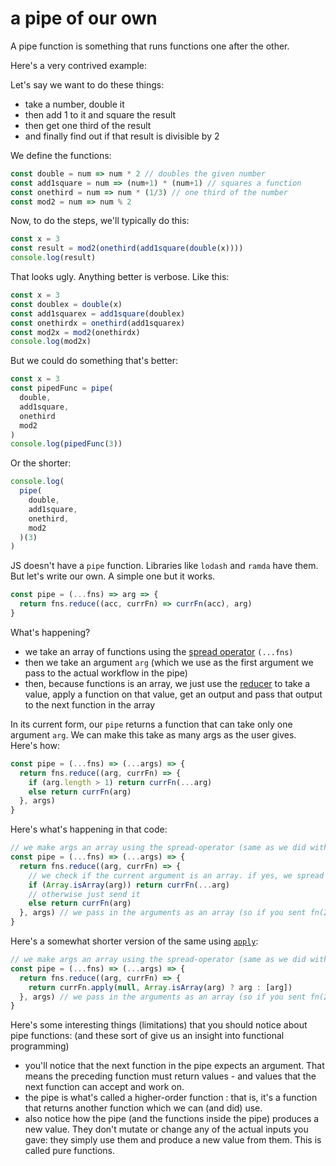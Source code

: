 # a pipe of our own

A pipe function is something that runs functions one after the other.

Here's a very contrived example:

Let's say we want to do these things:
- take a number, double it
- then add 1 to it and square the result
- then get one third of the result
- and finally find out if that result is divisible by 2


We define the functions:

```js
const double = num => num * 2 // doubles the given number
const add1square = num => (num+1) * (num+1) // squares a function
const onethird = num => num * (1/3) // one third of the number
const mod2 = num => num % 2 
```

Now, to do the steps, we'll typically do this:

```js
const x = 3
const result = mod2(onethird(add1square(double(x))))
console.log(result)
```

That looks ugly. Anything better is verbose. Like this:

```js
const x = 3
const doublex = double(x)
const add1squarex = add1square(doublex)
const onethirdx = onethird(add1squarex)
const mod2x = mod2(onethirdx)
console.log(mod2x)
```

But we could do something that's better:

```js
const x = 3
const pipedFunc = pipe(
  double,
  add1square,
  onethird
  mod2
)
console.log(pipedFunc(3))
```

Or the shorter:

```js
console.log(
  pipe(
    double,
    add1square,
    onethird,
    mod2
  )(3)
)
```

JS doesn't have a `pipe` function. Libraries like `lodash` and `ramda` have them. But let's write our own. A simple one but it works.

```js
const pipe = (...fns) => arg => {
  return fns.reduce((acc, currFn) => currFn(acc), arg)
}
```

What's happening?

- we take an array of functions using the [spread operator][spread-operator] `(...fns)`
- then we take an argument `arg` (which we use as the first argument we pass to the actual workflow in the pipe)
- then, because functions is an array, we just use the [reducer][array-reduce] to take a value, apply a function on that value, get an output and pass that output to the next function in the array

In its current form, our `pipe` returns a function that can take only one argument `arg`. We can make this take as many args as the user gives. Here's how:

```js
const pipe = (...fns) => (...args) => {
  return fns.reduce((arg, currFn) => {
    if (arg.length > 1) return currFn(...arg)
    else return currFn(arg)
  }, args)
}
````

Here's what's happening in that code:

```js
// we make args an array using the spread-operator (same as we did with functions)
const pipe = (...fns) => (...args) => { 
  return fns.reduce((arg, currFn) => {
    // we check if the current argument is an array. if yes, we spread it before passing to the current function
    if (Array.isArray(arg)) return currFn(...arg) 
    // otherwise just send it
    else return currFn(arg) 
  }, args) // we pass in the arguments as an array (so if you sent fn(2,3), the args will be [2,3])
}
````

Here's a somewhat shorter version of the same using [`apply`][apply]:

```js
// we make args an array using the spread-operator (same as we did with functions)
const pipe = (...fns) => (...args) => { 
  return fns.reduce((arg, currFn) => {
    return currFn.apply(null, Array.isArray(arg) ? arg : [arg])
  }, args) // we pass in the arguments as an array (so if you sent fn(2,3), the args will be [2,3])
}
````

Here's some interesting things (limitations) that you should notice about pipe functions:
(and these sort of give us an insight into functional programming)

- you'll notice that the next function in the pipe expects an argument. That means the preceding function must return values - and values that the next function can accept and work on.
- the pipe is what's called a higher-order function : that is, it's a function that returns another function which we can (and did) use.
- also notice how the pipe (and the functions inside the pipe) produces a new value. They don't mutate or change any of the actual inputs you gave: they simply use them and produce a new value from them. This is called pure functions. 


[spread-operator]: https://developer.mozilla.org/en-US/docs/Web/JavaScript/Reference/Operators/Spread_syntax
[array-reduce]: https://developer.mozilla.org/en-US/docs/Web/JavaScript/Reference/Global_Objects/Array/Reduce
[apply]: https://developer.mozilla.org/en-US/docs/Web/JavaScript/Reference/Global_Objects/Function/apply